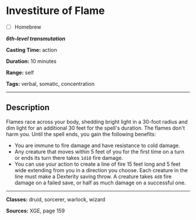 # Investiture of Flame

- [ ] Homebrew

***6th-level transmutation***

**Casting Time:** action

**Duration:** 10 minutes

**Range:** self

**Tags:** verbal, somatic, concentration

---

## Description
Flames race across your body, shedding bright light in a 30-foot radius and dim light for an additional 30 feet for the spell's duration.
The flames don't harm you.
Until the spell ends, you gain the following benefits:
- You are immune to fire damage and have resistance to cold damage.
- Any creature that moves within 5 feet of you for the first time on a turn or ends its turn there takes `1d10` fire damage.
- You can use your action to create a line of fire 15 feet long and 5 feet wide extending from you in a direction you choose.
	Each creature in the line must make a Dexterity saving throw.
	A creature takes `4d8` fire damage on a failed save, or half as much damage on a successful one.

---

**Classes:** druid, sorcerer, warlock, wizard

**Sources:** XGE, page 159
